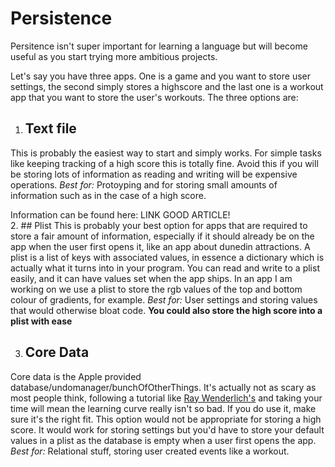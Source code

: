 # Persistence
Persitence isn't super important for learning a language but will become useful as you start trying more ambitious projects.

Let's say you have three apps. One is a game and you want to store user settings, the second simply stores a highscore and the last one is a workout app that you want to store the user's workouts. The three options are:  
1. ## Text file
This is probably the easiest way to start and simply works. For simple tasks like keeping tracking of a high score this is totally fine. Avoid this if you will be storing lots of information as reading and writing will be expensive operations. 
*Best for:* Protoyping and for storing small amounts of information such as in the case of a high score.

Information can be found here: LINK GOOD ARTICLE!  
2. ## Plist
This is probably your best option for apps that are required to store a fair amount of information, especially if it should already be on the app when the user first opens it, like an app about dunedin attractions. A plist is a list of keys with associated values, in essence a dictionary which is actually what it turns into in your program. You can read and write to a plist easily, and it can have values set when the app ships. In an app I am working on we use a plist to store the rgb values of the top and bottom colour of gradients, for example.
*Best for:* User settings and storing values that would otherwise bloat code.
**You could also store the high score into a plist with ease**

3. ## Core Data
Core data is the Apple provided database/undomanager/bunchOfOtherThings. It's actually not as scary as most people think, following a tutorial like [Ray Wenderlich's](http://www.raywenderlich.com/934/core-data-tutorial-for-ios-getting-started) and taking your time will mean the learning curve really isn't so bad. If you do use it, make sure it's the right fit. This option would not be appropriate for storing a high score. It would work for storing settings but you'd have to store your default values in a plist as the database is empty when a user first opens the app.
*Best for:* Relational stuff, storing user created events like a workout.

